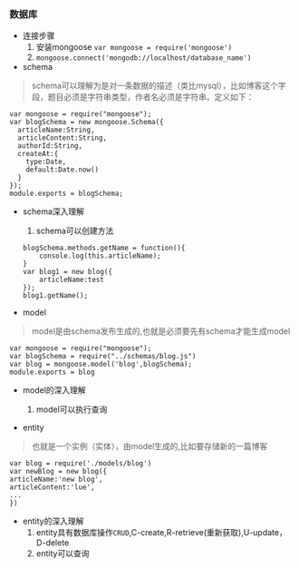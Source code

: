 ### 数据库
* 连接步骤
    1. 安装mongoose `var mongoose = require('mongoose')`
    2. `mongoose.connect('mongodb://localhost/database_name')`
* schema

> schema可以理解为是对一条数据的描述（类比mysql），比如博客这个字段，题目必须是字符串类型，作者名必须是字符串。定义如下：

```
var mongoose = require("mongoose");
var blogSchema = new mongoose.Schema({
  articleName:String,
  articleContent:String,
  authorId:String,
  createAt:{
    type:Date,
    default:Date.now()
  }
});
module.exports = blogSchema;
``` 

       

* schema深入理解
    1. schema可以创建方法
    
    ```
    blogSchema.methods.getName = function(){
        console.log(this.articleName);
    }
    var blog1 = new blog({
        articleName:test
    });
    blog1.getName();
    ```
    
   
  
    
        

* model

> model是由schema发布生成的,也就是必须要先有schema才能生成model

```
var mongoose = require("mongoose");
var blogSchema = require("../schemas/blog.js")
var blog = mongoose.model('blog',blogSchema);
module.exports = blog
```

* model的深入理解
    1.  model可以执行查询

* entity

> 也就是一个实例（实体），由model生成的,比如要存储新的一篇博客

```
var blog = require('./models/blog')
var newBlog = new blog({
articleName:'new blog',
articleContent:'lue',
...
})
```

* entity的深入理解
    1. entity具有数据库操作`CRUD`,C-create,R-retrieve(重新获取),U-update，D-delete
    2. entity可以查询